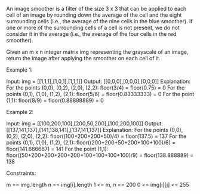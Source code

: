 An image smoother is a filter of the size 3 x 3 that can be applied to each
cell of an image by rounding down the average of the cell and the eight
surrounding cells (i.e., the average of the nine cells in the blue smoother).
If one or more of the surrounding cells of a cell is not present, we do not
consider it in the average (i.e., the average of the four cells in the red
smoother).

Given an m x n integer matrix img representing the grayscale of an image,
return the image after applying the smoother on each cell of it.


Example 1:


Input: img = [[1,1,1],[1,0,1],[1,1,1]]
Output: [[0,0,0],[0,0,0],[0,0,0]]
Explanation:
For the points (0,0), (0,2), (2,0), (2,2): floor(3/4) = floor(0.75) = 0
For the points (0,1), (1,0), (1,2), (2,1): floor(5/6) = floor(0.83333333) = 0
For the point (1,1): floor(8/9) = floor(0.88888889) = 0


Example 2:


Input: img = [[100,200,100],[200,50,200],[100,200,100]]
Output: [[137,141,137],[141,138,141],[137,141,137]]
Explanation:
For the points (0,0), (0,2), (2,0), (2,2): floor((100+200+200+50)/4) =
floor(137.5) = 137
For the points (0,1), (1,0), (1,2), (2,1): floor((200+200+50+200+100+100)/6)
= floor(141.666667) = 141
For the point (1,1): floor((50+200+200+200+200+100+100+100+100)/9) =
floor(138.888889) = 138



Constraints:


m == img.length
n == img[i].length
1 <= m, n <= 200
0 <= img[i][j] <= 255




